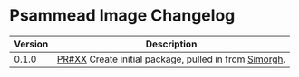 # Psammead Image Changelog

| Version | Description |
|---------|-------------|
| 0.1.0 | [PR#XX](https://github.com/BBC-News/psammead/pull/XX) Create initial package, pulled in from [Simorgh](https://github.com/BBC-News/simorgh). |
